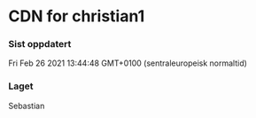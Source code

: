
# CDN for christian1

### Sist oppdatert 
Fri Feb 26 2021 13:44:48 GMT+0100 (sentraleuropeisk normaltid)
### Laget 
Sebastian
